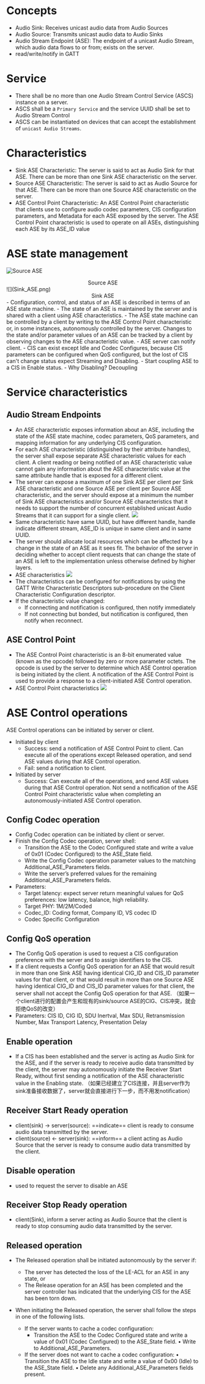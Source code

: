 # Concepts
- Audio Sink: Receives unicast audio data from Audio Sources
- Audio Source: Transmits unicast audio data to Audio Sinks
- Audio Stream Endpoint (ASE): The endpoint of a unicast Audio Stream, which audio data flows to or from; exists on the server.
- read/write/notify in GATT


# Service
- There shall be no more than one Audio Stream Control Service (ASCS) instance on a server. 
- ASCS shall be a `Primary Service` and the service UUID shall be set to Audio Stream Control
- ASCS can be instantiated on devices that can accept the establishment of `unicast Audio Streams`.

# Characteristics
- Sink ASE Characteristic: The server is said to act as Audio Sink for that ASE. There can be more than one Sink ASE characteristic on the server.
- Source ASE Characteristic: The server is said to act as Audio Source for that ASE. There can be more than one Source ASE characteristic on the server.
- ASE Control Point Characteristic: An ASE Control Point characteristic that clients use to configure audio codec parameters, CIS configuration parameters, and Metadata for each ASE exposed by the server. The ASE Control Point characteristic is used to operate on all ASEs, distinguishing each ASE by its ASE_ID value

# ASE state management
![Source ASE](Source_ASE.png)
<center>Source ASE</center>
![](Sink_ASE.png)
<center>Sink ASE</center>
- Configuration, control, and status of an ASE is described in terms of an ASE state machine.
- The state of an ASE is maintained by the server and is shared with a client using ASE characteristics.
- The ASE state machine can be controlled by a client by writing to the ASE Control Point characteristic or, in some instances, autonomously controlled by the server. Changes to the state and/or parameter values of an ASE can be tracked by a client by observing changes to the ASE characteristic value.
- ASE server can notify client.
- CIS can exist except Idle and Codec Configures, because CIS parameters can be configured when QoS configured, but the lost of CIS can't change status expect Streaming and Disabling.
- Start coupling ASE to a CIS in Enable status.
- Why Disabling? Decoupling

# Service characteristics 
## Audio Stream Endpoints
- An ASE characteristic exposes information about an ASE, including the state of the ASE state machine, codec parameters, QoS parameters, and mapping information for any underlying CIS configuration.
- For each ASE characteristic (distinguished by their attribute handles), the server shall expose separate ASE characteristic values for each client. A client reading or being notified of an ASE characteristic value cannot gain any information about the ASE characteristic value at the same attribute handle that is exposed for a different client.
- The server can expose a maximum of one Sink ASE per client per Sink ASE characteristic and one Source ASE per client per Source ASE characteristic, and the server should expose at a minimum the number of Sink ASE characteristics and/or Source ASE characteristics that it needs to support the number of concurrent established unicast Audio Streams that it can support for a single client.
![](ASE_CS.png)
- Same characteristic have same UUID, but have different handle, handle indicate different stream, ASE_ID is unique in same client and in same UUID.
- The server should allocate local resources which can be affected by a change in the state of an ASE as it sees fit. The behavior of the server in deciding whether to accept client requests that can change the state of an ASE is left to the implementation unless otherwise defined by higher layers.
- ASE characteristics
![](ASE_characteristic.png)
- The characteristics can be configured for notifications by using the GATT Write Characteristic Descriptors sub-procedure on the Client Characteristic Configuration descriptor.
- If the characteristic value changed:
	- If connecting and notification is configured, then notify immediately
	- If not connecting but bonded, but notification is configured, then notify when reconnect.

## ASE Control Point
- The ASE Control Point characteristic is an 8-bit enumerated value (known as the opcode) followed by zero or more parameter octets. The opcode is used by the server to determine which ASE Control operation is being initiated by the client. A notification of the ASE Control Point is used to provide a response to a client-initiated ASE Control operation.
- ASE Control Point characteristics
![](ASE_CP_char.png)

# ASE Control operations 
ASE Control operations can be initiated by server or client.
- Initiated by client
	- Success: send a notification of ASE Control Point to client. Can execute all of the operations except Released operation, and send ASE values during that ASE Control operation.
	- Fail: send a notification to client. 
- Initiated by server
	- Success: Can execute all of the operations, and send ASE values during that ASE Control operation. Not send a notification of the ASE Control Point characteristic value when completing an autonomously-initiated ASE Control operation.
## Config Codec operation 
- Config Codec operation can be initiated by client or server.
- Finish the Config Codec operation, server shell:
	- Transition the ASE to the Codec Configured state and write a value of 0x01 (Codec Configured) to the ASE_State field.
	- Write the Config Codec operation parameter values to the matching Additional_ASE_Parameters fields.
	- Write the server’s preferred values for the remaining Additional_ASE_Parameters fields.
- Parameters:
	- Target latency: expect server return meaningful values for QoS preferences: low latency, balance, high reliability.
	- Target PHY: 1M/2M/Coded
	- Codec_ID: Coding format, Company ID, VS codec ID
	- Codec Specific Configuration
## Config QoS operation 
- The Config QoS operation is used to request a CIS configuration preference with the server and to assign identifiers to the CIS.
- If a client requests a Config QoS operation for an ASE that would result in more than one Sink ASE having identical CIG_ID and CIS_ID parameter values for that client, or that would result in more than one Source ASE having identical CIG_ID and CIS_ID parameter values for that client, the server shall not accept the Config QoS operation for that ASE. （如果一个client进行的配置会产生和现有的sink/source ASE的CIG、CIS冲突，就会拒绝QoS的改变）
- Parameters: CIS ID, CIG ID, SDU Inertval, Max SDU, Retransmission Number, Max Transport Latency, Presentation Delay

## Enable operation
- If a CIS has been established and the server is acting as Audio Sink for the ASE, and if the server is ready to receive audio data transmitted by the client, the server may autonomously initiate the Receiver Start Ready, without first sending a notification of the ASE characteristic value in the Enabling state. （如果已经建立了CIS连接，并且server作为sink准备接收数据了，server就会直接进行下一步，而不用发notification）

## Receiver Start Ready operation
- client(sink) -> server(source): ==indicate== client is ready to consume audio data transmitted by the server. 
- client(source) <- server(sink): ==inform== a client acting as Audio Source that the server is ready to consume audio data transmitted by the client.

## Disable operation
- used to request the server to disable an ASE
## Receiver Stop Ready operation 
- client(Sink), inform a server acting as Audio Source that the client is ready to stop consuming audio data transmitted by the server.

## Released operation 
- The Released operation shall be initiated autonomously by the server if: 
	- The server has detected the loss of the LE-ACL for an ASE in any state, or 
	 - The Release operation for an ASE has been completed and the server controller has indicated that the underlying CIS for the ASE has been torn down.

- When initiating the Released operation, the server shall follow the steps in one of the following lists.
	- If the server wants to cache a codec configuration:
		- Transition the ASE to the Codec Configured state and write a value of 0x01 (Codec Configured) to the ASE_State field.
		• Write to Additional_ASE_Parameters.
	- If the server does not want to cache a codec configuration: 
		• Transition the ASE to the Idle state and write a value of 0x00 (Idle) to the ASE_State field. 
		• Delete any Additional_ASE_Parameters fields present.





